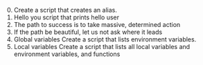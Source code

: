 0. <o> Create a script that creates an alias.
1. Hello you script that prints hello user
2. The path to success is to take massive, determined action
3. If the path be beautiful, let us not ask where it leads
4. Global variables Create a script that lists environment variables.
5. Local variables Create a script that lists all local variables and environment variables, and functions
